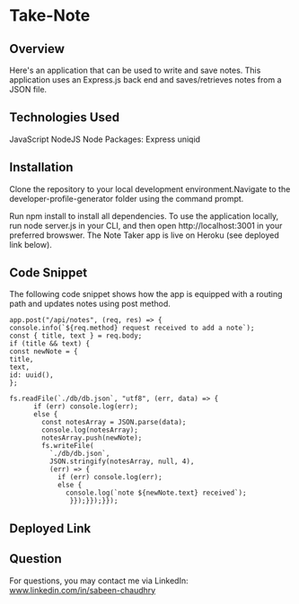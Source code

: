 # Take-Note

## Overview

Here's an application that can be used to write and save notes. This application uses an Express.js back end and saves/retrieves notes from a JSON file.

## Technologies Used

JavaScript
NodeJS
Node Packages:
Express
uniqid

## Installation

Clone the repository to your local development environment.Navigate to the developer-profile-generator folder using the command prompt.

Run npm install to install all dependencies. To use the application locally, run node server.js in your CLI, and then open http://localhost:3001 in your preferred browswer. The Note Taker app is live on Heroku (see deployed link below).

## Code Snippet

The following code snippet shows how the app is equipped with a routing path and updates notes using post method.

```
app.post("/api/notes", (req, res) => {
console.info(`${req.method} request received to add a note`);
const { title, text } = req.body;
if (title && text) {
const newNote = {
title,
text,
id: uuid(),
};

fs.readFile(`./db/db.json`, "utf8", (err, data) => {
      if (err) console.log(err);
      else {
        const notesArray = JSON.parse(data);
        console.log(notesArray);
        notesArray.push(newNote);
        fs.writeFile(
          `./db/db.json`,
          JSON.stringify(notesArray, null, 4),
          (err) => {
            if (err) console.log(err);
            else {
              console.log(`note ${newNote.text} received`);
               }});}});}});
```

## Deployed Link

## Question

For questions, you may contact me via LinkedIn:
www.linkedin.com/in/sabeen-chaudhry
